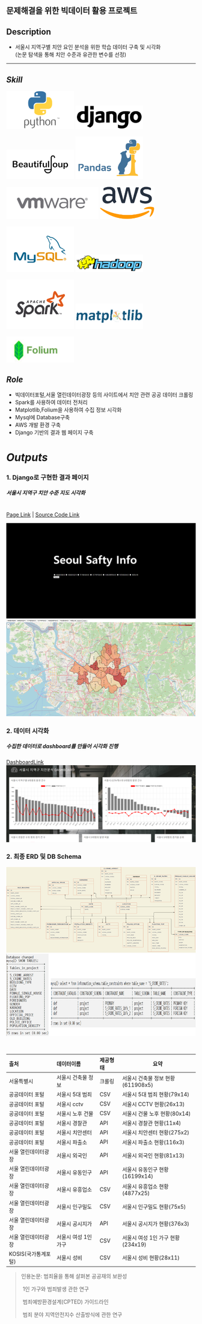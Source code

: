 ## 문제해결을 위한 빅데이터 활용 프로젝트

## Description

- 서울시 지역구별 치안 요인 분석을 위한 학습 데이터 구축 및 시각화
<br>(논문 탐색을 통해 치안 수준과 유관한 변수를 선정)


***
## ***Skill***

<div>
<img src="README.assets/Python-Symbol.png" width=180px>
<img src='README.assets/django.png' width=180px>
<br></br>
<img src='README.assets/bs.png' width=180px>
<img src='README.assets/pandas.jpeg' width=180px>
<br></br>
<!-- <br></br> -->
<img src='README.assets/vmware.jpeg' width=245px>
<img src='README.assets/aws.png' width=145px>
<br></br>
<!-- <br></br> -->
<img src='README.assets/mysql.png' width=180px>
<img src='README.assets/hadoop.png' width=180px>
<br></br>
<img src='README.assets/spark.png' width=180px>
<img src='README.assets/matplotlib.png' width=180px>
<br></br>
<img src='README.assets/folium.png' width=180px>

</div>






## ***Role***

- 빅데이터포털,서울 열린데이터광장 등의 사이트에서 치안 관련 공공 데이터 크롤링
- Spark를 사용하여 데이터 전처리
- Matplotlib,Folium을 사용하여 수집 정보 시각화
- Mysql에 Database구축
- AWS 개발 환경 구축
- Django 기반의 결과 웹 페이지 구축

# ***Outputs***

### **1. Django로 구현한 결과 페이지**                   

##### 서울시 지역구 치안 수준 지도 시각화


​    
[Page Link](http://13.209.117.128:8000) | [Source Code Link](https://github.com/ankiyong/safety_project/tree/master/5.D_jango/data_django)
​    

![main](Readme.assets/seoul.png)
![map](Readme.assets/map.png)




### **2. 데이터 시각화**

  ##### 수집한 데이터로 dashboard를 만들어 시각화 진행

   [DashboardLink](http://13.209.117.128:8000/dash)
![dashboard](Readme.assets/dash.png) 
 
    

### **2. 최종 ERD 및 DB Schema**

![erd](Readme.assets/erd.png)
![schema](Readme.assets/schema.png)







​	

| **출처**            | **데이터이름**       | **제공형태** | **요약**                          |
| :------------------ | :------------------- | :----------- | --------------------------------- |
| 서울특별시          | 서울시 건축물 정보   | 크롤링       | 서울시 건축물 정보 현황(611908x5) |
| 공공데이터 포털     | 서울시 5대 범죄      | CSV          | 서울시 5대 범죄 현황(79x14)       |
| 공공데이터 포털     | 서울시 cctv          | CSV          | 서울시 CCTV 현황(26x13)           |
| 공공데이터 포털     | 서울시 노후 건물     | CSV          | 서울시 건물 노후 현황(80x14)      |
| 공공데이터 포털     | 서울시 경찰관        | API          | 서울시 경찰관 현황(11x4)          |
| 공공데이터 포털     | 서울시  치안센터     | API          | 서울시 치안센터 현황(275x2)       |
| 공공데이터 포털     | 서울시 파출소        | API          | 서울시 파출소 현황(116x3)         |
| 서울 열린데이터광장 | 서울시 외국인        | API          | 서울시 외국인 현황(81x13)         |
| 서울 열린데이터광장 | 서울시 유동인구      | API          | 서울시 유동인구 현황(16199x14)    |
| 서울 열린데이터광장 | 서울시 유흥업소      | CSV          | 서울시 유흥업소 현황(4877x25)     |
| 서울 열린데이터광장 | 서울시 인구밀도      | CSV          | 서울시 인구밀도 현황(75x5)        |
| 서울 열린데이터광장 | 서울시 공시지가      | API          | 서울시 공시지가 현황(376x3)       |
| 서울 열린데이터광장 | 서울시 여성 1인 가구 | CSV          | 서울시 여성 1인 가구 현황(234x19) |
| KOSIS(국가통계포털) | 서울시 성비          | CSV          | 서울시 성비 현황(28x11)           |

> 인용논문: 범죄율을 통해 살펴본 공공재의 보완성
>
> ​				 1인 가구와 범죄발생 관한 연구
>
> ​				 범죄예방환경설계(CPTED) 가이드라인
>
> ​				 범죄 분야 지역안전지수 산출방식에 관한 연구

